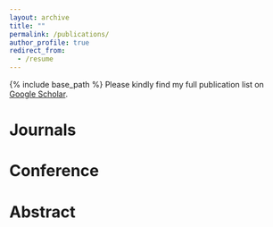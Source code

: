 ```yaml
---
layout: archive
title: ""
permalink: /publications/
author_profile: true
redirect_from:
  - /resume
---
```


{% include base_path %}
Please kindly find my full publication list on [Google Scholar](https://scholar.google.com/citations?user=YS_EKgEAAAAJ&hl=zh-CN).

# Journals #

# Conference #

# Abstract #
